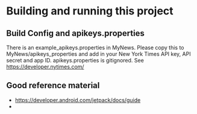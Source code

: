 # Building and running this project

## Build Config and apikeys.properties
There is an example_apikeys.properties in MyNews.  Please copy this to MyNews/apikeys_properties and add in your New York Times
API key, API secret and app ID.  apikeys.properties is gitignored.   See https://developer.nytimes.com/

## Good reference material
+ https://developer.android.com/jetpack/docs/guide
+ 